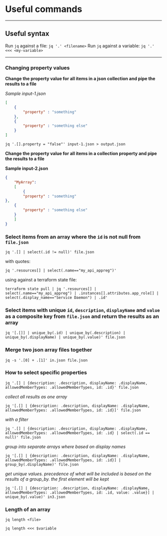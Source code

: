 # Useful commands

---

## Useful syntax

Run `jq` against a file: `jq '.' <filename>`
Run `jq` against a variable: `jq '.' <<< <my-variable>`

---

### Changing property values

**Change the property value for all items in a json collection and pipe the results to a file**

*Sample input-1.json*
```json
[
    {
        "property" : "something"
    },
    {
        "property" : "something else"
    }
]
```

```
jq '.[].property = "false"' input-1.json > output.json
```

**Change the property value for all items in a collection property and pipe the results to a file**

**Sample input-2.json**
```json
{
    "MyArray": 
    [
        {
        "property" : "something"
},
    {
        "property" : "something else"
    }
    ]
}
```

### Select items from an array where the `id` is not null from `file.json`

```azurecli
jq '.[] | select(.id != null)' file.json
```
with quotes:
```
jq '.resources[] | select(.name=="my_api_appreg")'
```
using against a terraform state file:
```
terraform state pull | jq '.resources[] | select(.name=="my_api_appreg") | .instances[].attributes.app_role[] | select(.display_name=="Service Daemon") | .id'
```

### Select items with unique `id`, `description`, `displayName` and `value` as a composite key from `file.json` and return the results as an array

```azurecli
jq '[.[]] | unique_by(.id) | unique_by(.description) | unique_by(.displayName) | unique_by(.value)' file.json
```

### Merge two json array files together

```azurecli
jq -s '.[0] + .[1]' in.json file.json
```

### How to select specific properties

```azurecli
jq '.[] | {description: .description, displayName: .displayName, allowedMemberTypes: .allowedMemberTypes, id: .id}' file.json
```

*collect all results as one array*
```azurecli
jq '[.[] | {description: .description, displayName: .displayName, allowedMemberTypes: .allowedMemberTypes, id: .id}]' file.json
```

*with a filter*
```azurecli
jq '.[] | {description: .description, displayName: .displayName, allowedMemberTypes: .allowedMemberTypes, id: .id} | select(.id == null)' file.json
```

*group into separate arrays where based on display names*
```azurecli
jq '[.[] | {description: .description, displayName: .displayName, allowedMemberTypes: .allowedMemberTypes, id: .id}] | group_by(.displayName)' file.json
```

*get unique values.  precedence of what will be included is based on the results of a group_by.  the first element will be kept*
```azurecli
jq '[.[] | {description: .description, displayName: .displayName, allowedMemberTypes: .allowedMemberTypes, id: .id, value: .value}] | unique_by(.value)' in3.json
```

### Length of an array

```
jq length <file>

jq length <<< $variable
```
